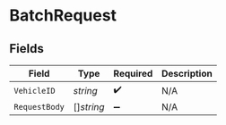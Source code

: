 # BatchRequest


## Fields

| Field              | Type               | Required           | Description        |
| ------------------ | ------------------ | ------------------ | ------------------ |
| `VehicleID`        | *string*           | :heavy_check_mark: | N/A                |
| `RequestBody`      | []*string*         | :heavy_minus_sign: | N/A                |